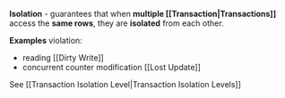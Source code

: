 **Isolation** - guarantees that when **multiple [[Transaction|Transactions]]** access the **same rows**, they are **isolated** from each other.

**Examples** violation:
- reading [[Dirty Write]]
- concurrent counter modification [[Lost Update]]

See [[Transaction Isolation Level|Transaction Isolation Levels]]